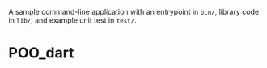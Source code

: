 A sample command-line application with an entrypoint in `bin/`, library code
in `lib/`, and example unit test in `test/`.
# POO_dart
